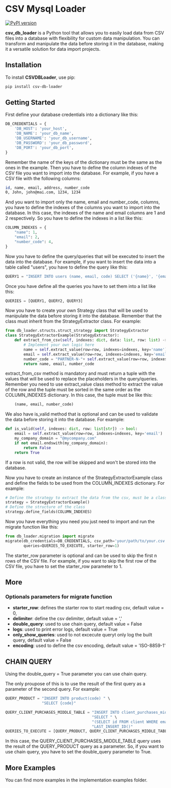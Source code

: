 # CSV Mysql Loader
[![PyPI version](https://img.shields.io/pypi/v/csv-db-loader)](https://pypi.org/project/csv-db-loader//)

**csv_db_loader** is a Python tool that allows you to easily load data from CSV files into a database with flexibility for custom data manipulation. You can transform and manipulate the data before storing it in the database, making it a versatile solution for data import projects.

## Installation

To install **CSVDBLoader**, use pip:

```bash
pip install csv-db-loader
```

## Getting Started
First define your database credentials into a dictionary like this:
```python
DB_CREDENTIALS = {
    'DB_HOST': 'your_host',
    'DB_NAME': 'your_db_name',
    'DB_USERNAME': 'your_db_username',
    'DB_PASSWORD': 'your_db_password',
    'DB_PORT': 'your_db_port',
}
```
Remember the name of the keys of the dictionary must be the same as the ones in the example. Then you have to define the column indexes of the CSV file you want to import into the database. For example, if you have a CSV file with the following columns:
```bash
id, name, email, address, number_code
0, John, john@mai.com, 1234, 1234
```
And you want to import only the name, email and number_code, columns, you have to define the indexes of the columns you want to import into the database. In this case, the indexes of the name and email columns are 1 and 2 respectively. So you have to define the indexes in a list like this:

```python
COLUMN_INDEXES = {
    "name": 1,
    "email": 2,
    "number_code": 4,
}
```
Now you have to define the query/queries that will be executed to insert the data into the database. For example, if you want to insert the data into a table called "users", you have to define the query like this:
```python
QUERY1 = "INSERT INTO users (name, email, code) SELECT ('{name}', '{email}'. {number_code})"
```
Once you have define all the queries you have to set them into a list like this:
```python
QUERIES = [QUERY1, QUERY2, QUERY3]
```
Now you have to create your own Strategy class that will be used to manipulate the data before storing it into the database. Remember that the class must inherit from the StrategyExtractor class. For example:
```python
from db_loader.structs.struct_strategy import StrategyExtractor
class StrategyExtractorExample(StrategyExtractor):
    def extract_from_csv(self, indexes: dict, data: list, row: list) -> tuple:
        # Implement your own logic here
        name = self.extract_value(row=row, indexes=indexes, key='name')  # Use the extract_value method to extract the value from the row.
        email = self.extract_value(row=row, indexes=indexes, key='email')
        number_code = "PARTNER-N-"+ self.extract_value(row=row, indexes=indexes, key='number_code')
        return name, email, number_code
```
extract_from_csv method is mandatory and must return a tuple with the values that will be used to replace the placeholders in the query/queries. Remember you need to use extract_value class method to extract the value of the row and the tuple must be sorted  in the same order as the COLUMN_INDEXES dictionary. In this case, the tuple must be like this:
```python
    (name, email, number_code)
```
We also have is_valid method that is optional and can be used to validate the data before storing it into the database. For example:
```python
def is_valid(self, indexes: dict, row: list[str]) -> bool:
    email = self.extract_value(row=row, indexes=indexes, key='email')
    my_company_domain = "@mycompany.com"
    if not email.endswith(my_company_domain):
        return False
    return True
```
If a row is not valid, the row will be skipped and won't be stored into the database.

Now you have to create an instance of the StrategyExtractorExample class and define the fields to be used from the COLUMN_INDEXES dictionary. For example:
```python
# Define the strategy to extract the data from the csv, must be a class that inherits from StrategyExtractor
strategy = StrategyExtractorExample()
# Define the structure of the class
strategy.define_fields(COLUMN_INDEXES)
```
Now you have everything you need you just need to import and run the migrate function like this:
```python
from db_loader.migration import migrate
migrate(db_credentials=DB_CREDENTIALS, csv_path='your/path/to/your.csv', strategy=strategy, indexes=COLUMN_INDEXES,
        queries=QUERIES_TO_EXECUTE, starter_row=1)
```
The starter_row parameter is optional and can be used to skip the first n rows of the CSV file. For example, if you want to skip the first row of the CSV file, you have to set the starter_row parameter to 1.

## More

### Optionals parameters for migrate function
- **starter_row**: defines the starter row to start reading csv, default value  = 0, 
- **delimiter**: define the csv delimiter, default value  = ','
- **double_query**: used to use chain query, default value  = False
- **logs**: used to print error logs, default value  = True
- **only_show_queries**: used to not excecute queryt only log the built query, default value  = False 
- **encoding**: used to define the csv encoding, default value  = 'ISO-8859-1'

## CHAIN QUERY
Using the double_query = True parameter you can use chain query. 

The only proupose of this is to use the result of the first query as a parameter of the second query. For example:
```python
QUERY_PRODUCT = "INSERT INTO product(code) " \
                "SELECT {code}"

QUERY_CLIENT_PURCHASES_MIDDLE_TABLE = "INSERT INTO client_purchases_middle_table(client_id, product_id) " \
                                      "SELECT " \
                                      "(SELECT id FROM client WHERE email = '{client_email}'), " \
                                      "LAST_INSERT_ID()"
QUERIES_TO_EXECUTE = [QUERY_PRODUCT, QUERY_CLIENT_PURCHASES_MIDDLE_TABLE]
```
In this case, the QUERY_CLIENT_PURCHASES_MIDDLE_TABLE query uses the result of the QUERY_PRODUCT query as a parameter. So, if you want to use chain query, you have to set the double_query parameter to True.

## More Examples
You can find more examples in the implementation examples folder.